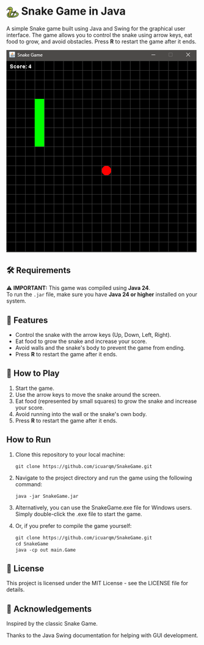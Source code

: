 # <img src="assets/snake-game.png" alt="Snake Game Icon" width="32" height="32" style="vertical-align: middle;"> Snake Game in Java

A simple Snake game built using Java and Swing for the graphical user interface. The game allows you to control the snake using arrow keys, eat food to grow, and avoid obstacles. Press **R** to restart the game after it ends.

<img src="assets/preview.png" alt="Snake Game Preview" width="498" height="530" style="horizontal-align: middle;">

## 🛠 Requirements

⚠️ **IMPORTANT:** This game was compiled using **Java 24**.  
To run the `.jar` file, make sure you have **Java 24 or higher** installed on your system.

## 🐍 Features
- Control the snake with the arrow keys (Up, Down, Left, Right).
- Eat food to grow the snake and increase your score.
- Avoid walls and the snake's body to prevent the game from ending.
- Press **R** to restart the game after it ends.

## 🎯 How to Play
1. Start the game.
2. Use the arrow keys to move the snake around the screen.
3. Eat food (represented by small squares) to grow the snake and increase your score.
4. Avoid running into the wall or the snake's own body.
5. Press **R** to restart the game after it ends.

## How to Run

1. Clone this repository to your local machine:
   ```
   git clone https://github.com/icuarqm/SnakeGame.git
2. Navigate to the project directory and run the game using the following command:
   ```
   java -jar SnakeGame.jar
3. Alternatively, you can use the SnakeGame.exe file for Windows users. Simply double-click the .exe file to start the game.

4. Or, if you prefer to compile the game yourself:
   ```
   git clone https://github.com/icuarqm/SnakeGame.git
   cd SnakeGame
   java -cp out main.Game

## 📄 License

This project is licensed under the MIT License - see the LICENSE file for details.

## 🙌 Acknowledgements

Inspired by the classic Snake Game.

Thanks to the Java Swing documentation for helping with GUI development.
